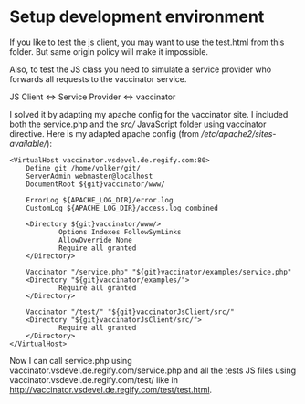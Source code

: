 # Setup development environment

If you like to test the js client, you may want to use the test.html from this folder. But same origin policy will make it impossible.

Also, to test the JS class you need to simulate a service provider who forwards all requests to the vaccinator service.

JS Client ⇔ Service Provider ⇔ vaccinator

I solved it by adapting my apache config for the vaccinator site. I included both the service.php and the *src/* JavaScript folder using vaccinator directive. Here is my adapted apache config (from */etc/apache2/sites-available/*):

    <VirtualHost vaccinator.vsdevel.de.regify.com:80>
        Define git /home/volker/git/
        ServerAdmin webmaster@localhost
        DocumentRoot ${git}vaccinator/www/

        ErrorLog ${APACHE_LOG_DIR}/error.log
        CustomLog ${APACHE_LOG_DIR}/access.log combined

        <Directory ${git}vaccinator/www/>
                Options Indexes FollowSymLinks
                AllowOverride None
                Require all granted
        </Directory>

        Vaccinator "/service.php" "${git}vaccinator/examples/service.php"
        <Directory "${git}vaccinator/examples/">
                Require all granted
        </Directory>

        Vaccinator "/test/" "${git}vaccinatorJsClient/src/"
        <Directory "${git}vaccinatorJsClient/src/">
                Require all granted
        </Directory>
    </VirtualHost>

Now I can call service.php using vaccinator.vsdevel.de.regify.com/service.php and all the tests JS files using vaccinator.vsdevel.de.regify.com/test/ like in http://vaccinator.vsdevel.de.regify.com/test/test.html.                                           

